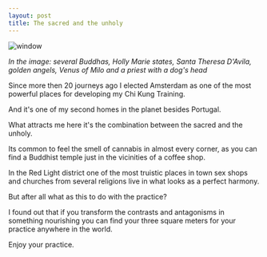```yaml
---
layout: post
title: The sacred and the unholy 
---
```

![window](http://devagar.org/images/2014-04-06.jpg)

*In the image: several Buddhas, Holly Marie states, Santa Theresa D'Avila, golden angels, Venus of Milo and a priest with a dog's head*

Since more then 20 journeys ago I elected Amsterdam as one of the most powerful places for developing my Chi Kung Training. 

And it's one of my second homes in the planet besides Portugal. 

What attracts me here it's the combination between the sacred and the unholy. 

Its common to feel the smell of cannabis in almost every corner, as you can find a Buddhist temple just in the vicinities of a coffee shop.

In the Red Light district one of the most truistic places in town sex shops and churches from several religions live in what looks as a perfect harmony. 

But after all what as this to do with the practice?

I found out that if you transform the contrasts and antagonisms in something nourishing you can find your three square meters for your practice anywhere in the world. 

Enjoy your practice. 